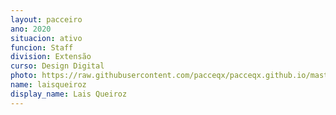 ```yaml
---
layout: pacceiro
ano: 2020
situacion: ativo
funcion: Staff
division: Extensão
curso: Design Digital
photo: https://raw.githubusercontent.com/pacceqx/pacceqx.github.io/master/assets/pic/bolsistas/pacce (23).png
name: laisqueiroz
display_name: Lais Queiroz
---
```


